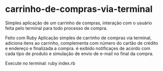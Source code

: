 # carrinho-de-compras-via-terminal
Simples aplicação de um carrinho de compras, interação com o usuário feita pelo terminal para todo processo de compra.

Feito com Ruby
Aplicação simples de carrinho de compras via terminal, adiciona itens ao carrinho, complementa com número do cartão de crédito e endereço e finalizada a compra.
é exibido notificaçes de acordo com cada tipo de produto e simulação de envio de e-mail no final da compra.

Execute no terminal: ruby index.rb
